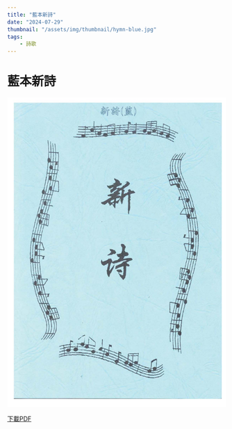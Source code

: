 ```yaml
---
title: "藍本新詩"
date: "2024-07-29"
thumbnail: "/assets/img/thumbnail/hymn-blue.jpg"
tags:
    - 詩歌
---
```


# 藍本新詩

<img src="/assets/img/thumbnail/hymn-blue.jpg" alt="藍本新詩" style="box-shadow: 5px 5px 10px \#888;">

<a href="/assets/docs/hymn-blue.pdf" download="藍本新詩.pdf">下載PDF</a>

<object data="/assets/docs/hymn-blue.pdf" width="100%" height="1000" type='application/pdf'></object>